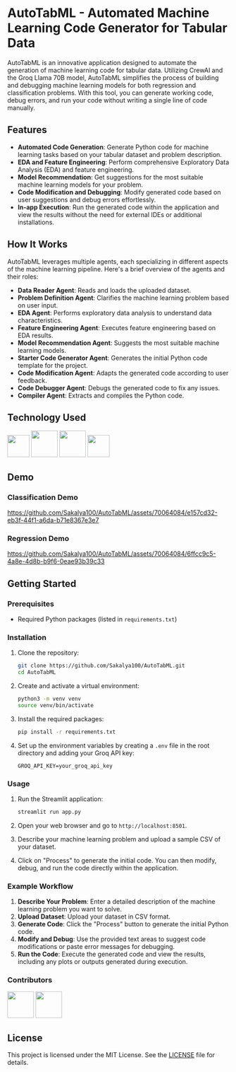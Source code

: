 # AutoTabML - Automated Machine Learning Code Generator for Tabular Data

AutoTabML is an innovative application designed to automate the generation of machine learning code for tabular data. Utilizing CrewAI and the Groq Llama 70B model, AutoTabML simplifies the process of building and debugging machine learning models for both regression and classification problems. With this tool, you can generate working code, debug errors, and run your code without writing a single line of code manually.

## Features

- **Automated Code Generation**: Generate Python code for machine learning tasks based on your tabular dataset and problem description.
- **EDA and Feature Engineering**: Perform comprehensive Exploratory Data Analysis (EDA) and feature engineering.
- **Model Recommendation**: Get suggestions for the most suitable machine learning models for your problem.
- **Code Modification and Debugging**: Modify generated code based on user suggestions and debug errors effortlessly.
- **In-app Execution**: Run the generated code within the application and view the results without the need for external IDEs or additional installations.

## How It Works

AutoTabML leverages multiple agents, each specializing in different aspects of the machine learning pipeline. Here's a brief overview of the agents and their roles:

- **Data Reader Agent**: Reads and loads the uploaded dataset.
- **Problem Definition Agent**: Clarifies the machine learning problem based on user input.
- **EDA Agent**: Performs exploratory data analysis to understand data characteristics.
- **Feature Engineering Agent**: Executes feature engineering based on EDA results.
- **Model Recommendation Agent**: Suggests the most suitable machine learning models.
- **Starter Code Generator Agent**: Generates the initial Python code template for the project.
- **Code Modification Agent**: Adapts the generated code according to user feedback.
- **Code Debugger Agent**: Debugs the generated code to fix any issues.
- **Compiler Agent**: Extracts and compiles the Python code.

## Technology Used
[<img src="https://user-images.githubusercontent.com/25181517/183423507-c056a6f9-1ba8-4312-a350-19bcbc5a8697.png" width="50px;"/>](https://github.com/shalusingh-tech) [<img src="https://user-images.githubusercontent.com/7164864/217935870-c0bc60a3-6fc0-4047-b011-7b4c59488c91.png" width="60px;"/>](https://github.com/shalusingh-tech)  [<img src="https://github.com/joaomdmoura/crewAI/blob/main/docs/crewai_logo.png" width="60px;"/>](https://github.com/shalusingh-tech)  [<img src="https://github.com/groq/groq-api-cookbook/blob/main/images/groq-logo.png" width="50px;"/>](https://github.com/shalusingh-tech)  

## Demo

### Classification Demo
https://github.com/Sakalya100/AutoTabML/assets/70064084/e157cd32-eb3f-44f1-a6da-b71e8367e3e7

### Regression Demo
https://github.com/Sakalya100/AutoTabML/assets/70064084/6ffcc9c5-4a8e-4d8b-b9f6-0eae93b39c33


## Getting Started

### Prerequisites

- Required Python packages (listed in `requirements.txt`)

### Installation

1. Clone the repository:

   ```bash
   git clone https://github.com/Sakalya100/AutoTabML.git
   cd AutoTabML
   ```

2. Create and activate a virtual environment:

   ```bash
   python3 -m venv venv
   source venv/bin/activate
   ```

3. Install the required packages:

   ```bash
   pip install -r requirements.txt
   ```

4. Set up the environment variables by creating a `.env` file in the root directory and adding your Groq API key:

   ```
   GROQ_API_KEY=your_groq_api_key
   ```

### Usage

1. Run the Streamlit application:

   ```bash
   streamlit run app.py
   ```

2. Open your web browser and go to `http://localhost:8501`.

3. Describe your machine learning problem and upload a sample CSV of your dataset.

4. Click on "Process" to generate the initial code. You can then modify, debug, and run the code directly within the application.

### Example Workflow

1. **Describe Your Problem**: Enter a detailed description of the machine learning problem you want to solve.
2. **Upload Dataset**: Upload your dataset in CSV format.
3. **Generate Code**: Click the "Process" button to generate the initial Python code.
4. **Modify and Debug**: Use the provided text areas to suggest code modifications or paste error messages for debugging.
5. **Run the Code**: Execute the generated code and view the results, including any plots or outputs generated during execution.

### Contributors

[<img src="https://github.com/shalusingh-tech.png" width="60px;"/>](https://github.com/shalusingh-tech)  [<img src="https://github.com/Sakalya100.png" width="60px;"/>](https://github.com/Sakalya100)     

## License

This project is licensed under the MIT License. See the [LICENSE](LICENSE) file for details.
